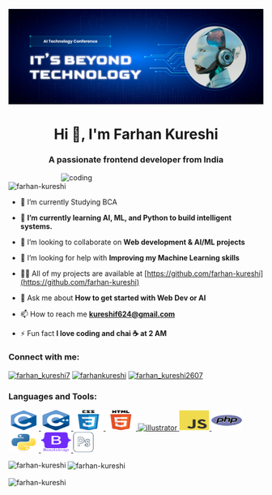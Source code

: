 ![logo](https://github.com/farhan-kureshi/Farhan-Kureshi/blob/main/aipic.jpg)
<h1 align="center">Hi 👋, I'm Farhan Kureshi</h1>
<h3 align="center">A passionate frontend developer from India</h3>


<img align="right" alt="coding" width="400" src="https://user-images.githubusercontent.com/74038190/212749447-bfb7e725-6987-49d9-ae85-2015e3e7cc41.gif">


<p align="left"> <img src="https://komarev.com/ghpvc/?username=farhan-kureshi&label=Profile%20views&color=0e75b6&style=flat" alt="farhan-kureshi" /> </p>



- 🔭 I’m currently Studying BCA 

- 🌱 **I’m currently learning AI, ML, and Python to build intelligent systems.**

- 👯 I’m looking to collaborate on **Web development & AI/ML projects**

- 🤝 I’m looking for help with **Improving my Machine Learning skills**

- 👨‍💻 All of my projects are available at [https://github.com/farhan-kureshi](https://github.com/farhan-kureshi)

- 💬 Ask me about **How to get started with Web Dev or AI**

- 📫 How to reach me **kureshif624@gmail.com**

- ⚡ Fun fact **I love coding and chai ☕ at 2 AM**

<h3 align="left">Connect with me:</h3>
<p align="left">
<a href="https://twitter.com/farhan_kureshi7" target="blank"><img align="center" src="https://raw.githubusercontent.com/rahuldkjain/github-profile-readme-generator/master/src/images/icons/Social/twitter.svg" alt="farhan_kureshi7" height="30" width="40" /></a>
<a href="https://linkedin.com/in/farhankureshi" target="blank"><img align="center" src="https://raw.githubusercontent.com/rahuldkjain/github-profile-readme-generator/master/src/images/icons/Social/linked-in-alt.svg" alt="farhankureshi" height="30" width="40" /></a>
<a href="https://instagram.com/farhan_kureshi2607" target="blank"><img align="center" src="https://raw.githubusercontent.com/rahuldkjain/github-profile-readme-generator/master/src/images/icons/Social/instagram.svg" alt="farhan_kureshi2607" height="30" width="40" /></a>
</p>

<h3 align="left">Languages and Tools:</h3>
<p align="left">  <a href="https://www.cprogramming.com/" target="_blank" rel="noreferrer"> <img src="https://raw.githubusercontent.com/devicons/devicon/master/icons/c/c-original.svg" alt="c" width="60" height="40"/> </a> <a href="https://www.w3schools.com/cpp/" target="_blank" rel="noreferrer"> <img src="https://raw.githubusercontent.com/devicons/devicon/master/icons/cplusplus/cplusplus-original.svg" alt="cplusplus" width="60" height="40"/> </a> <a href="https://www.w3schools.com/css/" target="_blank" rel="noreferrer"> <img src="https://raw.githubusercontent.com/devicons/devicon/master/icons/css3/css3-original-wordmark.svg" alt="css3" width="60" height="40"/> </a> <a href="https://www.w3.org/html/" target="_blank" rel="noreferrer"> <img src="https://raw.githubusercontent.com/devicons/devicon/master/icons/html5/html5-original-wordmark.svg" alt="html5" width="60" height="40"/> </a> <a href="https://www.adobe.com/in/products/illustrator.html" target="_blank" rel="noreferrer"> <img src="https://www.vectorlogo.zone/logos/adobe_illustrator/adobe_illustrator-icon.svg" alt="illustrator" width="60" height="40"/> </a> <a href="https://developer.mozilla.org/en-US/docs/Web/JavaScript" target="_blank" rel="noreferrer"> <img src="https://raw.githubusercontent.com/devicons/devicon/master/icons/javascript/javascript-original.svg" alt="javascript" width="60" height="40"/> </a> <a href="https://www.php.net" target="_blank" rel="noreferrer"> <img src="https://raw.githubusercontent.com/devicons/devicon/master/icons/php/php-original.svg" alt="php" width="60" height="40"/> </a> <a href="https://www.python.org" target="_blank" rel="noreferrer"> <img src="https://raw.githubusercontent.com/devicons/devicon/master/icons/python/python-original.svg" alt="python" width="60" height="40"/> </a> <a href="https://getbootstrap.com" target="_blank" rel="noreferrer"> <img src="https://raw.githubusercontent.com/devicons/devicon/master/icons/bootstrap/bootstrap-plain-wordmark.svg" alt="bootstrap" width="60" height="40"/> </a> <a href="https://www.photoshop.com/en" target="_blank" rel="noreferrer"> <img src="https://raw.githubusercontent.com/devicons/devicon/master/icons/photoshop/photoshop-line.svg" alt="photoshop" width="40" height="40"/> </a> </p>

<p><img align="left" src="https://github-readme-stats.vercel.app/api/top-langs?username=farhan-kureshi&show_icons=true&locale=en&layout=compact" alt="farhan-kureshi" /></p>

<p>&nbsp;<img align="center" src="https://github-readme-stats.vercel.app/api?username=farhan-kureshi&show_icons=true&locale=en" alt="farhan-kureshi" /></p>

<p><img align="center" src="https://github-readme-streak-stats.herokuapp.com/?user=farhan-kureshi&" alt="farhan-kureshi" /></p>
